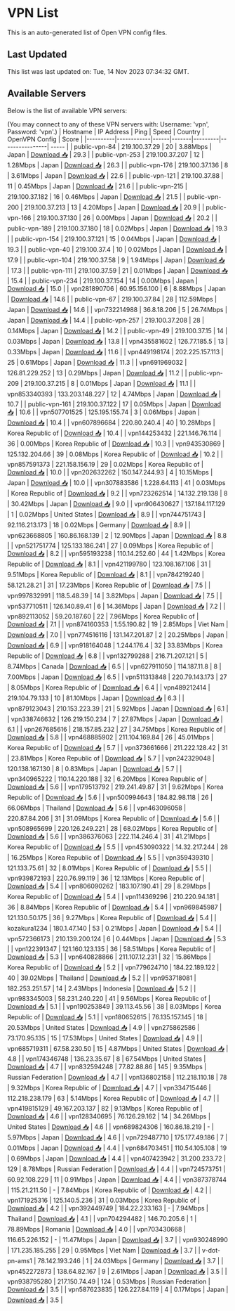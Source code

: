 # VPN List

This is an auto-generated list of Open VPN config files.

## Last Updated

This list was last updated on: Tue, 14 Nov 2023 07:34:32 GMT.

## Available Servers

Below is the list of available VPN servers:

(You may connect to any of these VPN servers with: Username: 'vpn', Password: 'vpn'.)
| Hostname | IP Address | Ping | Speed | Country | OpenVPN Config | Score |
|----------|------------|------|-------|---------|----------------| ----- |
| public-vpn-84 | 219.100.37.29 | 20 | 3.88Mbps | Japan | [Download 📥](./configs/server_0_JP.ovpn) | 29.3 |
| public-vpn-253 | 219.100.37.207 | 12 | 1.28Mbps | Japan | [Download 📥](./configs/server_1_JP.ovpn) | 26.3 |
| public-vpn-176 | 219.100.37.136 | 8 | 3.61Mbps | Japan | [Download 📥](./configs/server_2_JP.ovpn) | 22.6 |
| public-vpn-121 | 219.100.37.88 | 11 | 0.45Mbps | Japan | [Download 📥](./configs/server_3_JP.ovpn) | 21.6 |
| public-vpn-215 | 219.100.37.182 | 16 | 0.46Mbps | Japan | [Download 📥](./configs/server_4_JP.ovpn) | 21.5 |
| public-vpn-200 | 219.100.37.213 | 13 | 4.20Mbps | Japan | [Download 📥](./configs/server_5_JP.ovpn) | 20.9 |
| public-vpn-166 | 219.100.37.130 | 26 | 0.00Mbps | Japan | [Download 📥](./configs/server_6_JP.ovpn) | 20.2 |
| public-vpn-189 | 219.100.37.180 | 18 | 0.02Mbps | Japan | [Download 📥](./configs/server_7_JP.ovpn) | 19.3 |
| public-vpn-154 | 219.100.37.121 | 15 | 0.04Mbps | Japan | [Download 📥](./configs/server_8_JP.ovpn) | 19.3 |
| public-vpn-40 | 219.100.37.4 | 10 | 0.02Mbps | Japan | [Download 📥](./configs/server_9_JP.ovpn) | 17.9 |
| public-vpn-104 | 219.100.37.58 | 9 | 1.94Mbps | Japan | [Download 📥](./configs/server_10_JP.ovpn) | 17.3 |
| public-vpn-111 | 219.100.37.59 | 21 | 0.01Mbps | Japan | [Download 📥](./configs/server_11_JP.ovpn) | 15.4 |
| public-vpn-234 | 219.100.37.154 | 14 | 0.00Mbps | Japan | [Download 📥](./configs/server_12_JP.ovpn) | 15.0 |
| vpn281890706 | 60.95.156.100 | 6 | 8.88Mbps | Japan | [Download 📥](./configs/server_13_JP.ovpn) | 14.6 |
| public-vpn-67 | 219.100.37.84 | 28 | 112.59Mbps | Japan | [Download 📥](./configs/server_14_JP.ovpn) | 14.6 |
| vpn732214988 | 36.8.18.206 | 5 | 26.74Mbps | Japan | [Download 📥](./configs/server_15_JP.ovpn) | 14.4 |
| public-vpn-257 | 219.100.37.208 | 28 | 0.14Mbps | Japan | [Download 📥](./configs/server_16_JP.ovpn) | 14.2 |
| public-vpn-49 | 219.100.37.15 | 14 | 0.03Mbps | Japan | [Download 📥](./configs/server_17_JP.ovpn) | 13.8 |
| vpn435581602 | 126.77.185.5 | 13 | 0.33Mbps | Japan | [Download 📥](./configs/server_18_JP.ovpn) | 11.6 |
| vpn449198174 | 202.225.157.113 | 25 | 0.61Mbps | Japan | [Download 📥](./configs/server_19_JP.ovpn) | 11.3 |
| vpn691969032 | 126.81.229.252 | 13 | 0.29Mbps | Japan | [Download 📥](./configs/server_20_JP.ovpn) | 11.2 |
| public-vpn-209 | 219.100.37.215 | 8 | 0.01Mbps | Japan | [Download 📥](./configs/server_21_JP.ovpn) | 11.1 |
| vpn853340393 | 133.203.148.227 | 12 | 4.74Mbps | Japan | [Download 📥](./configs/server_22_JP.ovpn) | 10.7 |
| public-vpn-161 | 219.100.37.122 | 17 | 0.05Mbps | Japan | [Download 📥](./configs/server_23_JP.ovpn) | 10.6 |
| vpn507701525 | 125.195.155.74 | 3 | 0.06Mbps | Japan | [Download 📥](./configs/server_24_JP.ovpn) | 10.4 |
| vpn607896684 | 220.80.240.4 | 40 | 10.28Mbps | Korea Republic of | [Download 📥](./configs/server_25_KR.ovpn) | 10.4 |
| vpn144253432 | 221.146.76.114 | 36 | 0.00Mbps | Korea Republic of | [Download 📥](./configs/server_26_KR.ovpn) | 10.3 |
| vpn943530869 | 125.132.204.66 | 39 | 0.08Mbps | Korea Republic of | [Download 📥](./configs/server_27_KR.ovpn) | 10.2 |
| vpn857591373 | 221.158.156.19 | 29 | 0.02Mbps | Korea Republic of | [Download 📥](./configs/server_28_KR.ovpn) | 10.0 |
| vpn202632262 | 150.147.244.93 | 4 | 10.15Mbps | Japan | [Download 📥](./configs/server_29_JP.ovpn) | 10.0 |
| vpn307883586 | 1.228.64.113 | 41 | 0.03Mbps | Korea Republic of | [Download 📥](./configs/server_30_KR.ovpn) | 9.2 |
| vpn723262514 | 14.132.219.138 | 8 | 30.42Mbps | Japan | [Download 📥](./configs/server_31_JP.ovpn) | 9.0 |
| vpn906430627 | 137.184.117.129 | 1 | 0.02Mbps | United States | [Download 📥](./configs/server_32_US.ovpn) | 8.9 |
| vpn744751743 | 92.116.213.173 | 18 | 0.02Mbps | Germany | [Download 📥](./configs/server_33_DE.ovpn) | 8.9 |
| vpn623668805 | 160.86.168.139 | 2 | 12.90Mbps | Japan | [Download 📥](./configs/server_34_JP.ovpn) | 8.8 |
| vpn521751774 | 125.133.186.241 | 27 | 0.09Mbps | Korea Republic of | [Download 📥](./configs/server_35_KR.ovpn) | 8.2 |
| vpn595193238 | 110.14.252.60 | 44 | 1.42Mbps | Korea Republic of | [Download 📥](./configs/server_36_KR.ovpn) | 8.1 |
| vpn421199780 | 123.108.167.106 | 31 | 9.51Mbps | Korea Republic of | [Download 📥](./configs/server_37_KR.ovpn) | 8.1 |
| vpn784219240 | 58.121.28.21 | 31 | 17.23Mbps | Korea Republic of | [Download 📥](./configs/server_38_KR.ovpn) | 7.5 |
| vpn997832991 | 118.5.48.39 | 14 | 3.82Mbps | Japan | [Download 📥](./configs/server_39_JP.ovpn) | 7.5 |
| vpn537710511 | 126.140.89.41 | 6 | 14.36Mbps | Japan | [Download 📥](./configs/server_40_JP.ovpn) | 7.2 |
| vpn892113052 | 59.20.187.60 | 22 | 7.96Mbps | Korea Republic of | [Download 📥](./configs/server_41_KR.ovpn) | 7.1 |
| vpn874160353 | 1.55.190.82 | 19 | 2.85Mbps | Viet Nam | [Download 📥](./configs/server_42_VN.ovpn) | 7.0 |
| vpn774516116 | 131.147.201.87 | 2 | 20.25Mbps | Japan | [Download 📥](./configs/server_43_JP.ovpn) | 6.9 |
| vpn918164048 | 1.244.176.4 | 32 | 33.83Mbps | Korea Republic of | [Download 📥](./configs/server_44_KR.ovpn) | 6.8 |
| vpn132799288 | 216.71.207.121 | 5 | 8.74Mbps | Canada | [Download 📥](./configs/server_45_CA.ovpn) | 6.5 |
| vpn627911050 | 114.187.11.8 | 8 | 7.00Mbps | Japan | [Download 📥](./configs/server_46_JP.ovpn) | 6.5 |
| vpn511313848 | 220.79.143.173 | 27 | 8.05Mbps | Korea Republic of | [Download 📥](./configs/server_47_KR.ovpn) | 6.4 |
| vpn489212414 | 219.104.79.133 | 10 | 81.10Mbps | Japan | [Download 📥](./configs/server_48_JP.ovpn) | 6.3 |
| vpn879123043 | 210.153.223.39 | 21 | 5.92Mbps | Japan | [Download 📥](./configs/server_49_JP.ovpn) | 6.1 |
| vpn338746632 | 126.219.150.234 | 7 | 27.87Mbps | Japan | [Download 📥](./configs/server_50_JP.ovpn) | 6.1 |
| vpn267685616 | 218.157.85.232 | 27 | 34.75Mbps | Korea Republic of | [Download 📥](./configs/server_51_KR.ovpn) | 5.8 |
| vpn468885902 | 211.104.169.84 | 26 | 45.01Mbps | Korea Republic of | [Download 📥](./configs/server_52_KR.ovpn) | 5.7 |
| vpn373661666 | 211.222.128.42 | 31 | 23.81Mbps | Korea Republic of | [Download 📥](./configs/server_53_KR.ovpn) | 5.7 |
| vpn242329048 | 120.138.167.130 | 8 | 0.83Mbps | Japan | [Download 📥](./configs/server_54_JP.ovpn) | 5.7 |
| vpn340965222 | 110.14.220.188 | 32 | 6.20Mbps | Korea Republic of | [Download 📥](./configs/server_55_KR.ovpn) | 5.6 |
| vpn179513792 | 219.241.49.87 | 31 | 9.62Mbps | Korea Republic of | [Download 📥](./configs/server_56_KR.ovpn) | 5.6 |
| vpn500994643 | 184.82.98.118 | 26 | 66.06Mbps | Thailand | [Download 📥](./configs/server_57_TH.ovpn) | 5.6 |
| vpn463096058 | 220.87.84.206 | 31 | 31.09Mbps | Korea Republic of | [Download 📥](./configs/server_58_KR.ovpn) | 5.6 |
| vpn508965699 | 220.126.249.221 | 28 | 68.02Mbps | Korea Republic of | [Download 📥](./configs/server_59_KR.ovpn) | 5.6 |
| vpn386376063 | 222.114.246.4 | 31 | 41.21Mbps | Korea Republic of | [Download 📥](./configs/server_60_KR.ovpn) | 5.5 |
| vpn453090322 | 14.32.217.244 | 28 | 16.25Mbps | Korea Republic of | [Download 📥](./configs/server_61_KR.ovpn) | 5.5 |
| vpn359439310 | 121.133.75.61 | 32 | 8.01Mbps | Korea Republic of | [Download 📥](./configs/server_62_KR.ovpn) | 5.5 |
| vpn939872193 | 220.76.99.119 | 36 | 12.13Mbps | Korea Republic of | [Download 📥](./configs/server_63_KR.ovpn) | 5.4 |
| vpn806090262 | 183.107.190.41 | 29 | 8.29Mbps | Korea Republic of | [Download 📥](./configs/server_64_KR.ovpn) | 5.4 |
| vpn114369296 | 210.220.94.181 | 36 | 8.84Mbps | Korea Republic of | [Download 📥](./configs/server_65_KR.ovpn) | 5.4 |
| vpn969845987 | 121.130.50.175 | 36 | 9.27Mbps | Korea Republic of | [Download 📥](./configs/server_66_KR.ovpn) | 5.4 |
| kozakura1234 | 180.1.47.140 | 53 | 0.21Mbps | Japan | [Download 📥](./configs/server_67_JP.ovpn) | 5.4 |
| vpn572366173 | 210.139.200.124 | 6 | 0.44Mbps | Japan | [Download 📥](./configs/server_68_JP.ovpn) | 5.3 |
| vpn122391347 | 121.160.123.135 | 36 | 58.51Mbps | Korea Republic of | [Download 📥](./configs/server_69_KR.ovpn) | 5.3 |
| vpn640828866 | 211.107.12.231 | 32 | 15.86Mbps | Korea Republic of | [Download 📥](./configs/server_70_KR.ovpn) | 5.2 |
| vpn779624710 | 184.22.189.122 | 40 | 39.02Mbps | Thailand | [Download 📥](./configs/server_71_TH.ovpn) | 5.2 |
| vpn953718081 | 182.253.251.57 | 14 | 2.43Mbps | Indonesia | [Download 📥](./configs/server_72_ID.ovpn) | 5.2 |
| vpn983345003 | 58.231.240.220 | 41 | 9.56Mbps | Korea Republic of | [Download 📥](./configs/server_73_KR.ovpn) | 5.1 |
| vpn190253849 | 39.113.45.56 | 38 | 8.03Mbps | Korea Republic of | [Download 📥](./configs/server_74_KR.ovpn) | 5.1 |
| vpn180652615 | 76.135.157.145 | 18 | 20.53Mbps | United States | [Download 📥](./configs/server_75_US.ovpn) | 4.9 |
| vpn275862586 | 73.170.95.135 | 15 | 17.53Mbps | United States | [Download 📥](./configs/server_76_US.ovpn) | 4.9 |
| vpn685719311 | 67.58.230.50 | 15 | 4.87Mbps | United States | [Download 📥](./configs/server_77_US.ovpn) | 4.8 |
| vpn174346748 | 136.23.35.67 | 8 | 67.54Mbps | United States | [Download 📥](./configs/server_78_US.ovpn) | 4.7 |
| vpn832594248 | 77.82.88.86 | 145 | 9.35Mbps | Russian Federation | [Download 📥](./configs/server_79_RU.ovpn) | 4.7 |
| vpn136802158 | 112.218.110.18 | 78 | 9.32Mbps | Korea Republic of | [Download 📥](./configs/server_80_KR.ovpn) | 4.7 |
| vpn334715446 | 112.218.238.179 | 63 | 5.14Mbps | Korea Republic of | [Download 📥](./configs/server_81_KR.ovpn) | 4.7 |
| vpn419815129 | 49.167.203.137 | 82 | 9.13Mbps | Korea Republic of | [Download 📥](./configs/server_82_KR.ovpn) | 4.6 |
| vpn128340695 | 76.126.29.162 | 14 | 34.26Mbps | United States | [Download 📥](./configs/server_83_US.ovpn) | 4.6 |
| vpn689824306 | 160.86.18.219 | - | 5.97Mbps | Japan | [Download 📥](./configs/server_84_JP.ovpn) | 4.6 |
| vpn729487710 | 175.177.49.186 | 7 | 0.01Mbps | Japan | [Download 📥](./configs/server_85_JP.ovpn) | 4.4 |
| vpn684703451 | 110.54.105.108 | 19 | 0.69Mbps | Japan | [Download 📥](./configs/server_86_JP.ovpn) | 4.4 |
| vpn407423942 | 31.200.233.72 | 129 | 8.78Mbps | Russian Federation | [Download 📥](./configs/server_87_RU.ovpn) | 4.4 |
| vpn724573751 | 60.92.108.229 | 11 | 0.91Mbps | Japan | [Download 📥](./configs/server_88_JP.ovpn) | 4.4 |
| vpn387378744 | 115.21.211.50 | - | 7.84Mbps | Korea Republic of | [Download 📥](./configs/server_89_KR.ovpn) | 4.2 |
| vpn171925316 | 125.140.5.236 | 31 | 0.03Mbps | Korea Republic of | [Download 📥](./configs/server_90_KR.ovpn) | 4.2 |
| vpn392449749 | 184.22.233.163 | - | 7.94Mbps | Thailand | [Download 📥](./configs/server_91_TH.ovpn) | 4.1 |
| vpn704294482 | 146.70.205.6 | 1 | 78.89Mbps | Romania | [Download 📥](./configs/server_92_RO.ovpn) | 4.0 |
| vpn703430668 | 116.65.226.152 | - | 11.47Mbps | Japan | [Download 📥](./configs/server_93_JP.ovpn) | 3.7 |
| vpn930248990 | 171.235.185.255 | 29 | 0.95Mbps | Viet Nam | [Download 📥](./configs/server_94_VN.ovpn) | 3.7 |
| v-dot-pn-ams1 | 78.142.193.246 | 1 | 24.03Mbps | Germany | [Download 📥](./configs/server_95_DE.ovpn) | 3.7 |
| vpn452272873 | 138.64.82.167 | 9 | 2.61Mbps | Japan | [Download 📥](./configs/server_96_JP.ovpn) | 3.5 |
| vpn938795280 | 217.150.74.49 | 124 | 0.53Mbps | Russian Federation | [Download 📥](./configs/server_97_RU.ovpn) | 3.5 |
| vpn587623835 | 126.227.84.119 | 4 | 0.17Mbps | Japan | [Download 📥](./configs/server_98_JP.ovpn) | 3.5 |
